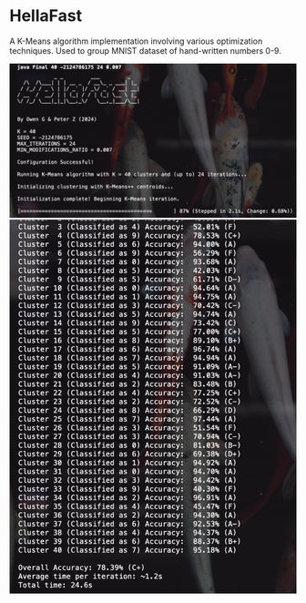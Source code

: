 # HellaFast
A K-Means algorithm implementation involving various optimization techniques. Used to group MNIST dataset of hand-written numbers 0-9.

![processing](./hf_processing.png)
![accuracy](./hf_accuracy.png)
